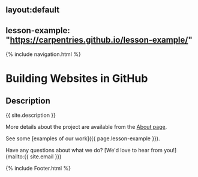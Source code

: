 layout:default
---
 lesson-example: "https://carpentries.github.io/lesson-example/"
--- 
             
{% include navigation.html %}
             
# Building Websites in GitHub
             
## Description
{{ site.description }}
             
More details about the project are available from the [About page](about).
             
See some [examples of our work]({{ page.lesson-example }}).
             
Have any questions about what we do? [We'd love to hear from you!](mailto:{{ site.email }})

{% include Footer.html %}
